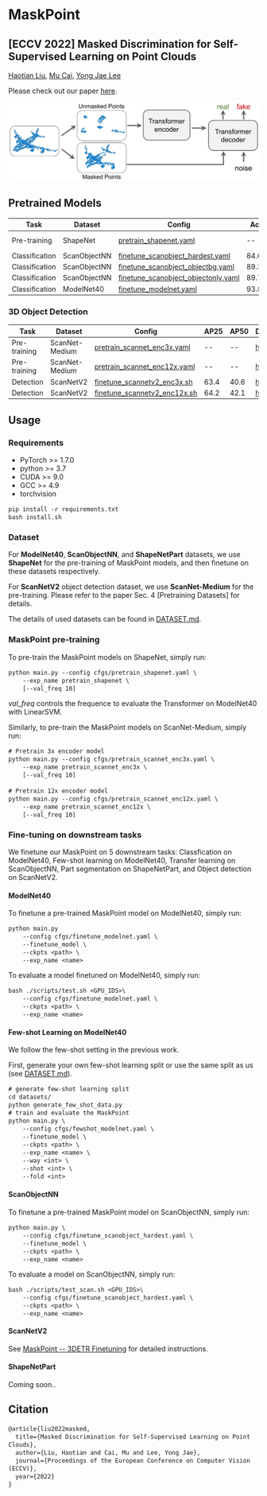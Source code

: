 # MaskPoint

## [ECCV 2022] Masked Discrimination for Self-Supervised Learning on Point Clouds

[Haotian Liu](https://hliu.cc), [Mu Cai](https://sites.google.com/view/mucai), [Yong Jae Lee](https://pages.cs.wisc.edu/~yongjaelee/)

Please check out our paper [here](https://arxiv.org/abs/2203.11183).

<div align="center">
  <img src="figure/concept.png" width="640">
</div>

## Pretrained Models

|  Task | Dataset | Config | Acc.| Download|
|  ----- | ----- |-----|  -----| -----|
|  Pre-training | ShapeNet |[pretrain_shapenet.yaml](./cfgs/pretrain_shapenet.yaml)| -- | {[w/o](https://static.hliu.cc/files/projects/maskpoint/checkpoints/pretrain_shapenet.pth),[w/](https://static.hliu.cc/files/projects/maskpoint/checkpoints/pretrain_shapenet_moco.pth)} MoCo |
|  Classification | ScanObjectNN |[finetune_scanobject_hardest.yaml](./cfgs/finetune_scanobject_hardest.yaml)| 84.6%| [here](https://static.hliu.cc/files/projects/maskpoint/checkpoints/finetune_scanobject_hardest.pth)  |
|  Classification | ScanObjectNN |[finetune_scanobject_objectbg.yaml](./cfgs/finetune_scanobject_objectbg.yaml)|89.3% | [here](https://static.hliu.cc/files/projects/maskpoint/checkpoints/finetune_scanobject_objectbg.pth) |
|  Classification | ScanObjectNN |[finetune_scanobject_objectonly.yaml](./cfgs/finetune_scanobject_objectonly.yaml)| 89.7%| [here](https://static.hliu.cc/files/projects/maskpoint/checkpoints/finetune_scanobject_objectonly.pth) |
|  Classification | ModelNet40 |[finetune_modelnet.yaml](./cfgs/finetune_modelnet.yaml)| 93.8%| [here](https://static.hliu.cc/files/projects/maskpoint/checkpoints/finetune_modelnet.pth) |

### 3D Object Detection

|  Task | Dataset | Config | AP25 | AP50 | Download|
|  ----- | ----- |-----|  -----|  -----| -----|
|  Pre-training | ScanNet-Medium |[pretrain_scannet_enc3x.yaml](./cfgs/pretrain_scannet_enc3x.yaml)| -- | -- | [here](https://static.hliu.cc/files/projects/maskpoint/checkpoints/pretrain_scannet_medium_enc3x.pth) |
|  Pre-training | ScanNet-Medium |[pretrain_scannet_enc12x.yaml](./cfgs/pretrain_scannet_enc12x.yaml)| -- | -- | [here](https://static.hliu.cc/files/projects/maskpoint/checkpoints/pretrain_scannet_medium_enc12x.pth) |
|  Detection | ScanNetV2 |[finetune_scannetv2_enc3x.sh](https://github.com/mu-cai/3detr_MaskPoint/blob/main/train_enc3x.sh)| 63.4 | 40.6 | [here](https://static.hliu.cc/files/projects/maskpoint/checkpoints/finetune_scannetv2_enc3x.pth) |
|  Detection | ScanNetV2 |[finetune_scannetv2_enc12x.sh](https://github.com/mu-cai/3detr_MaskPoint/blob/main/train_enc12x.sh)| 64.2 | 42.1 | [here](https://static.hliu.cc/files/projects/maskpoint/checkpoints/finetune_scannetv2_enc12x.pth) |


## Usage

### Requirements

- PyTorch >= 1.7.0
- python >= 3.7
- CUDA >= 9.0
- GCC >= 4.9 
- torchvision

```
pip install -r requirements.txt
bash install.sh
```

### Dataset

For **ModelNet40**, **ScanObjectNN**, and **ShapeNetPart** datasets, we use **ShapeNet** for the pre-training of MaskPoint models, and then finetune on these datasets respectively.

For **ScanNetV2** object detection dataset, we use **ScanNet-Medium** for the pre-training.  Please refer to the paper Sec. 4 [Pretraining Datasets] for details.

The details of used datasets can be found in [DATASET.md](./DATASET.md).


### MaskPoint pre-training
To pre-train the MaskPoint models on ShapeNet, simply run:
```
python main.py --config cfgs/pretrain_shapenet.yaml \
    --exp_name pretrain_shapenet \
    [--val_freq 10]
```
*val_freq* controls the frequence to evaluate the Transformer on ModelNet40 with LinearSVM.

Similarly, to pre-train the MaskPoint models on ScanNet-Medium, simply run:
```
# Pretrain 3x encoder model
python main.py --config cfgs/pretrain_scannet_enc3x.yaml \
    --exp_name pretrain_scannet_enc3x \
    [--val_freq 10]

# Pretrain 12x encoder model
python main.py --config cfgs/pretrain_scannet_enc12x.yaml \
    --exp_name pretrain_scannet_enc12x \
    [--val_freq 10]
```

### Fine-tuning on downstream tasks
We finetune our MaskPoint on 5 downstream tasks: Classfication on ModelNet40, Few-shot learning on ModelNet40, Transfer learning on ScanObjectNN, Part segmentation on ShapeNetPart, and Object detection on ScanNetV2.

#### ModelNet40
To finetune a pre-trained MaskPoint model on ModelNet40, simply run:
```
python main.py
    --config cfgs/finetune_modelnet.yaml \
    --finetune_model \
    --ckpts <path> \
    --exp_name <name>
```

To evaluate a model finetuned on ModelNet40, simply run:
```
bash ./scripts/test.sh <GPU_IDS>\
    --config cfgs/finetune_modelnet.yaml \
    --ckpts <path> \
    --exp_name <name>
```

#### Few-shot Learning on ModelNet40
We follow the few-shot setting in the previous work.

First, generate your own few-shot learning split or use the same split as us (see [DATASET.md](./DATASET.md)).
```
# generate few-shot learning split
cd datasets/
python generate_few_shot_data.py
# train and evaluate the MaskPoint
python main.py \
    --config cfgs/fewshot_modelnet.yaml \
    --finetune_model \
    --ckpts <path> \
    --exp_name <name> \
    --way <int> \
    --shot <int> \
    --fold <int>
```

#### ScanObjectNN
To finetune a pre-trained MaskPoint model on ScanObjectNN, simply run:
```
python main.py \
    --config cfgs/finetune_scanobject_hardest.yaml \
    --finetune_model \
    --ckpts <path> \
    --exp_name <name>
```

To evaluate a model on ScanObjectNN, simply run:
```
bash ./scripts/test_scan.sh <GPU_IDS>\
    --config cfgs/finetune_scanobject_hardest.yaml \
    --ckpts <path> \
    --exp_name <name>
```

#### ScanNetV2
See [MaskPoint -- 3DETR Finetuning](https://github.com/mu-cai/3detr_MaskPoint) for detailed instructions.

#### ShapeNetPart
Coming soon..

## Citation
```
@article{liu2022masked,
  title={Masked Discrimination for Self-Supervised Learning on Point Clouds},
  author={Liu, Haotian and Cai, Mu and Lee, Yong Jae},
  journal={Proceedings of the European Conference on Computer Vision (ECCV)},
  year={2022}
}
```
